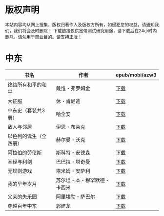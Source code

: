 # 版权声明

本站内容均从网上搜集，版权归著作人及版权方所有，如侵犯您的权益，请通知我们，我们将会及时删除！ 下载链接仅供宽带测试研究用途，请下载后在24小时内删除，请勿用于商业目的。请支持正版！

# 中东

| 书名 | 作者 | epub/mobi/azw3 |
| --- | --- | --- |
| 终结所有和平的和平 | 戴维・弗罗姆金 | [下载](https://url89.ctfile.com/f/31084289-1356999736-5c71a4?p=8866) |
| 大征服 | 休・肯尼迪 | [下载](https://url89.ctfile.com/f/31084289-1356986032-6426f3?p=8866) |
| 中东史（套装共3册） | 哈全安 | [下载](https://url89.ctfile.com/f/31084289-1357051753-6b71da?p=8866) |
| 敌人与邻居 | 伊恩・布莱克 | [下载](https://url89.ctfile.com/f/31084289-1357045294-950ce9?p=8866) |
| 以色列的诞生（全四册） | 赫尔曼・沃克 | [下载](https://url89.ctfile.com/f/31084289-1357033909-4bc2b9?p=8866) |
| 阿拉伯的劳伦斯 | 斯科特・安德森 | [下载](https://url89.ctfile.com/f/31084289-1357032547-0e7048?p=8866) |
| 圣经与利剑 | 巴巴拉・塔奇曼 | [下载](https://url89.ctfile.com/f/31084289-1357030240-83cc6f?p=8866) |
| 无规则游戏 | 塔米姆・安萨利 | [下载](https://url89.ctfile.com/f/31084289-1357027660-1f7858?p=8866) |
| 我的早年岁月 | 苏尔坦・本・穆罕默德・卡西米 | [下载](https://url89.ctfile.com/f/31084289-1357023073-63aa05?p=8866) |
| 父亲的失乐园 |  阿里埃勒・萨巴尔 | [下载](https://url89.ctfile.com/f/31084289-1357015570-3dfb57?p=8866) |
| 穿越百年中东 | 郭建龙 | [下载](https://url89.ctfile.com/f/31084289-1357010050-7579b9?p=8866) |

